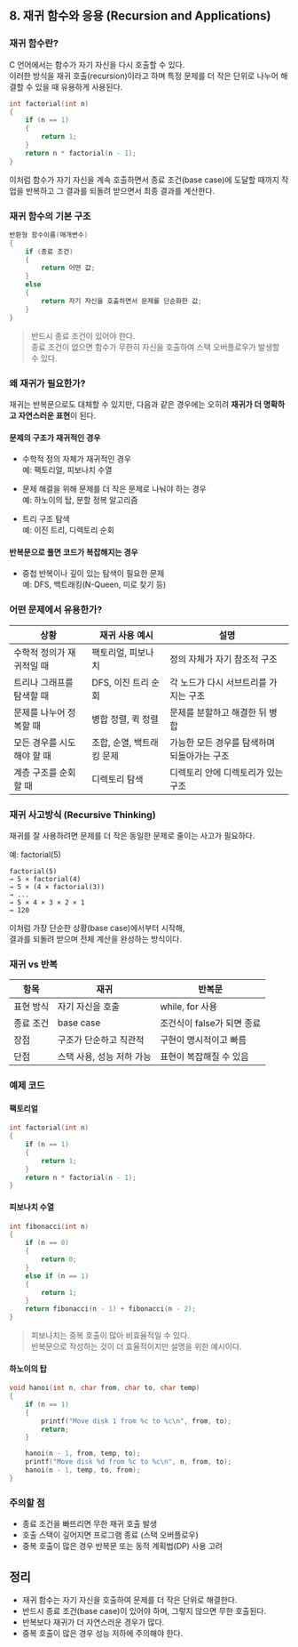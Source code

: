 ## 8. 재귀 함수와 응용 (Recursion and Applications)

### 재귀 함수란?

C 언어에서는 함수가 자기 자신을 다시 호출할 수 있다.  
이러한 방식을 재귀 호출(recursion)이라고 하며 특정 문제를 더 작은 단위로 나누어 해결할 수 있을 때 유용하게 사용된다.

```c
int factorial(int n)
{
    if (n == 1)
    {
        return 1;
    }
    return n * factorial(n - 1);
}
```

이처럼 함수가 자기 자신을 계속 호출하면서 종료 조건(base case)에 도달할 때까지 작업을 반복하고
그 결과를 되돌려 받으면서 최종 결과를 계산한다.

### 재귀 함수의 기본 구조

```c
반환형 함수이름(매개변수)
{
    if (종료 조건)
    {
        return 어떤 값;
    }
    else
    {
        return 자기 자신을 호출하면서 문제를 단순화한 값;
    }
}
```

> 반드시 종료 조건이 있어야 한다.  
> 종료 조건이 없으면 함수가 무한히 자신을 호출하여 스택 오버플로우가 발생할 수 있다.

### 왜 재귀가 필요한가?

재귀는 반복문으로도 대체할 수 있지만, 다음과 같은 경우에는 오히려 **재귀가 더 명확하고 자연스러운 표현**이 된다.

#### 문제의 구조가 재귀적인 경우

- 수학적 정의 자체가 재귀적인 경우  
  예: 팩토리얼, 피보나치 수열

- 문제 해결을 위해 문제를 더 작은 문제로 나눠야 하는 경우  
  예: 하노이의 탑, 분할 정복 알고리즘

- 트리 구조 탐색  
  예: 이진 트리, 디렉토리 순회

#### 반복문으로 풀면 코드가 복잡해지는 경우

- 중첩 반복이나 깊이 있는 탐색이 필요한 문제  
  예: DFS, 백트래킹(N-Queen, 미로 찾기 등)

### 어떤 문제에서 유용한가?

| 상황                       | 재귀 사용 예시             | 설명                                 |
|--------------------------|--------------------------|--------------------------------------|
| 수학적 정의가 재귀적일 때   | 팩토리얼, 피보나치          | 정의 자체가 자기 참조적 구조         |
| 트리나 그래프를 탐색할 때   | DFS, 이진 트리 순회         | 각 노드가 다시 서브트리를 가지는 구조 |
| 문제를 나누어 정복할 때     | 병합 정렬, 퀵 정렬           | 문제를 분할하고 해결한 뒤 병합       |
| 모든 경우를 시도해야 할 때 | 조합, 순열, 백트래킹 문제    | 가능한 모든 경우를 탐색하며 되돌아가는 구조 |
| 계층 구조를 순회할 때       | 디렉토리 탐색               | 디렉토리 안에 디렉토리가 있는 구조   |

### 재귀 사고방식 (Recursive Thinking)

재귀를 잘 사용하려면 문제를 더 작은 동일한 문제로 줄이는 사고가 필요하다.

예: factorial(5)

```
factorial(5)
→ 5 × factorial(4)
→ 5 × (4 × factorial(3))
→ ...
→ 5 × 4 × 3 × 2 × 1
→ 120
```

이처럼 가장 단순한 상황(base case)에서부터 시작해,  
결과를 되돌려 받으며 전체 계산을 완성하는 방식이다.

### 재귀 vs 반복

| 항목       | 재귀                       | 반복문                         |
|------------|----------------------------|--------------------------------|
| 표현 방식  | 자기 자신을 호출           | while, for 사용                 |
| 종료 조건  | base case                  | 조건식이 false가 되면 종료      |
| 장점       | 구조가 단순하고 직관적     | 구현이 명시적이고 빠름           |
| 단점       | 스택 사용, 성능 저하 가능  | 표현이 복잡해질 수 있음         |

### 예제 코드

#### 팩토리얼

```c
int factorial(int n)
{
    if (n == 1)
    {
        return 1;
    }
    return n * factorial(n - 1);
}
```

#### 피보나치 수열

```c
int fibonacci(int n)
{
    if (n == 0)
    {
        return 0;
    }
    else if (n == 1)
    {
        return 1;
    }
    return fibonacci(n - 1) + fibonacci(n - 2);
}
```

> 피보나치는 중복 호출이 많아 비효율적일 수 있다.  
> 반복문으로 작성하는 것이 더 효율적이지만 설명을 위한 예시이다.

#### 하노이의 탑

```c
void hanoi(int n, char from, char to, char temp)
{
    if (n == 1)
    {
        printf("Move disk 1 from %c to %c\n", from, to);
        return;
    }

    hanoi(n - 1, from, temp, to);
    printf("Move disk %d from %c to %c\n", n, from, to);
    hanoi(n - 1, temp, to, from);
}
```

### 주의할 점

- 종료 조건을 빠뜨리면 무한 재귀 호출 발생
- 호출 스택이 깊어지면 프로그램 종료 (스택 오버플로우)
- 중복 호출이 많은 경우 반복문 또는 동적 계획법(DP) 사용 고려

## 정리

* 재귀 함수는 자기 자신을 호출하여 문제를 더 작은 단위로 해결한다.
* 반드시 종료 조건(base case)이 있어야 하며, 그렇지 않으면 무한 호출된다.
* 반복보다 재귀가 더 자연스러운 경우가 많다.
* 중복 호출이 많은 경우 성능 저하에 주의해야 한다.
